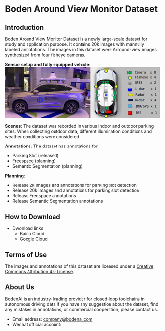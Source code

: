 # Boden Around View Monitor Dataset

## Introduction

Boden Around View Monitor Dataset is a newly large-scale dataset for study and application purpose. It contains 20k images with mannully labeled annotations. The images in this dataset were Arround-view images synthesized from four fisheye cameras. 

**Sensor setup and fully equipped vehicle**:
![](figures/vehicle.png)

**Scenes**: The dataset was recorded in various indoor and outdoor parking sites. When collecting outdoor data, different illumination conditions and weather conditions were considered. 

**Annotations**: The dataset has annotations for
* Parking Slot (released)
* Freespace (planning)
* Semantic Segmentation (planning)

**Planning**:
* Release 2k images and annotations for parking slot detection
* Release 20k images and annotations for parking slot detection
* Release Freespace annotations
* Release Semantic Segmentation annotations 

## How to Download

* Dwonload links
  * Baidu Cloud
  * Google Cloud

## Terms of Use
The images and annotations of this dataset are licensed under a [Creative Commons Attribution 4.0 License](LICENSE).

## About Us
BodenAI is an industry-leading provider for closed-loop toolchains in autonomous driving data.If you have any suggestion about the dataset, find any mistakes in annotations, or commercial cooperation, please contact us.
* Email address: company@bodenai.com
* Wechat official account: 

